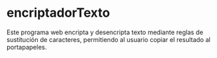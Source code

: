 # encriptadorTexto
Este programa web encripta y desencripta texto mediante reglas de sustitución de caracteres, permitiendo al usuario copiar el resultado al portapapeles.

